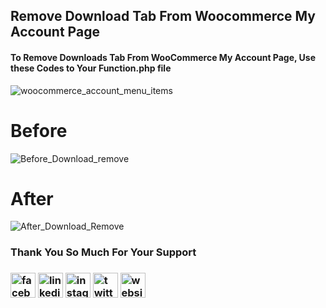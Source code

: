## Remove Download Tab From Woocommerce My Account Page ##

#### To Remove Downloads Tab From WooCommerce My Account Page, Use these Codes to Your Function.php file ####


![woocommerce_account_menu_items](https://user-images.githubusercontent.com/81785311/153567820-2daff35f-2965-4789-b715-bf041d9b3bc0.png)


# Before #
![Before_Download_remove](https://user-images.githubusercontent.com/81785311/153569957-4d12d09d-82a3-40f5-96cd-4a8095c99ea3.png)

# After #
![After_Download_Remove](https://user-images.githubusercontent.com/81785311/153569951-b2f72d63-43f7-4ab4-b379-5f8057a96e91.png)


### Thank You So Much For Your Support ###

### [<img src='https://www.shaon.pro/pro-files/uploads/2022/02/fb.png' alt='facebook' height='40'>](https://www.facebook.com/R4st4r.Ch3l3/)  [<img src='https://www.shaon.pro/pro-files/uploads/2022/02/in.png' alt='linkedin' height='40'>](https://www.linkedin.com/in/shaon-pro/) [<img src='https://www.shaon.pro/pro-files/uploads/2022/02/ins.png' alt='instagram' height='40'>](https://www.instagram.com/shaon.pro/) [<img src='https://www.shaon.pro/pro-files/uploads/2022/02/tw.png' alt='twitter' height='40'>](https://twitter.com/shaonpro) [<img src='https://www.shaon.pro/pro-files/uploads/2022/02/Pro.png' alt='website' height='40'>](https://www.shaon.pro/)  

